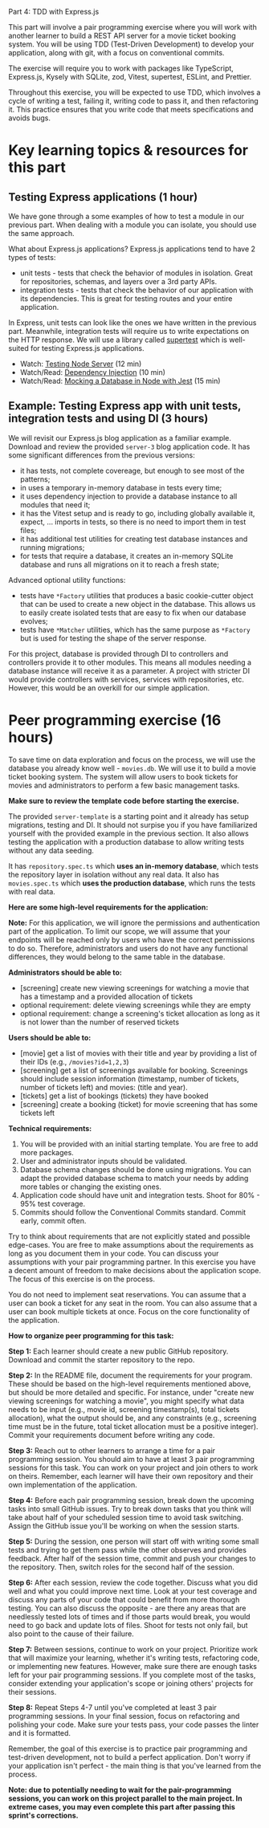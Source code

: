 Part 4: TDD with Express.js

This part will involve a pair programming exercise where you will work with another learner to build a REST API server for a movie ticket booking system. You will be using TDD (Test-Driven Development) to develop your application, along with git, with a focus on conventional commits.

The exercise will require you to work with packages like TypeScript, Express.js, Kysely with SQLite, zod, Vitest, supertest, ESLint, and Prettier.

Throughout this exercise, you will be expected to use TDD, which involves a cycle of writing a test, failing it, writing code to pass it, and then refactoring it. This practice ensures that you write code that meets specifications and avoids bugs.

# Key learning topics & resources for this part

## Testing Express applications (1 hour)

We have gone through a some examples of how to test a module in our previous part. When dealing with a module you can isolate, you should use the same approach.

What about Express.js applications? Express.js applications tend to have 2 types of tests:

- unit tests - tests that check the behavior of modules in isolation. Great for repositories, schemas, and layers over a 3rd party APIs.
- integration tests - tests that check the behavior of our application with its dependencies. This is great for testing routes and your entire application.

In Express, unit tests can look like the ones we have written in the previous part. Meanwhile, integration tests will require us to write expectations on the HTTP response. We will use a library called [supertest](https://www.npmjs.com/package/supertest) which is well-suited for testing Express.js applications.

- Watch: [Testing Node Server](https://www.youtube.com/watch?v=FKnzS_icp20) (12 min)
- Watch/Read: [Dependency Injection](https://www.sammeechward.com/dependency-injection-in-javascript) (10 min)
- Watch/Read: [Mocking a Database in Node with Jest](https://www.sammeechward.com/mocking-a-database-with-jest-in-javascript) (15 min)

## Example: Testing Express app with unit tests, integration tests and using DI (3 hours)

We will revisit our Express.js blog application as a familiar example. Download and review the provided `server-3` blog application code. It has some significant differences from the previous versions:

- it has tests, not complete covereage, but enough to see most of the patterns;
- in uses a temporary in-memory database in tests every time;
- it uses dependency injection to provide a database instance to all modules that need it;
- it has the Vitest setup and is ready to go, including globally available it, expect, ... imports in tests, so there is no need to import them in test files;
- it has additional test utilities for creating test database instances and running migrations;
- for tests that require a database, it creates an in-memory SQLite database and runs all migrations on it to reach a fresh state;

Advanced optional utility functions:
- tests have `*Factory` utilities that produces a basic cookie-cutter object that can be used to create a new object in the database. This allows us to easily create isolated tests that are easy to fix when our database evolves;
- tests have `*Matcher` utilities, which has the same purpose as `*Factory` but is used for testing the shape of the server response.

For this project, database is provided through DI to controllers and controllers provide it to other modules. This means all modules needing a database instance will receive it as a parameter. A project with stricter DI would provide controllers with services, services with repositories, etc. However, this would be an overkill for our simple application.

# Peer programming exercise (16 hours)

To save time on data exploration and focus on the process, we will use the database you already know well - `movies.db`. We will use it to build a movie ticket booking system. The system will allow users to book tickets for movies and administrators to perform a few basic management tasks.

**Make sure to review the template code before starting the exercise.**

The provided `server-template` is a starting point and it already has setup migrations, testing and DI. It should not surpise you if you have familiarized yourself with the provided example in the previous section. It also allows testing the application with a production database to allow writing tests without any data seeding.

It has `repository.spec.ts` which **uses an in-memory database**, which tests the repository layer in isolation without any real data. It also has `movies.spec.ts` which **uses the production database**, which runs the tests with real data.

**Here are some high-level requirements for the application:**

**Note:** For this application, we will ignore the permissions and authentication part of the application. To limit our scope, we will assume that your endpoints will be reached only by users who have the correct permissions to do so. Therefore, administrators and users do not have any functional differences, they would belong to the same table in the database.

**Administrators should be able to:**

- [screening] create new viewing screenings for watching a movie that has a timestamp and a provided allocation of tickets
- optional requirement: delete viewing screenings while they are empty
- optional requirement: change a screening's ticket allocation as long as it is not lower than the number of reserved tickets

**Users should be able to:**

- [movie] get a list of movies with their title and year by providing a list of their IDs (e.g., `/movies?id=1,2,3`)
- [screening] get a list of screenings available for booking. Screenings should include session information (timestamp, number of tickets, number of tickets left) and movies: (title and year).
- [tickets] get a list of bookings (tickets) they have booked
- [screening] create a booking (ticket) for movie screening that has some tickets left

**Technical requirements:**

1. You will be provided with an initial starting template. You are free to add more packages.
2. User and administrator inputs should be validated.
3. Database schema changes should be done using migrations. You can adapt the provided database schema to match your needs by adding more tables or changing the existing ones.
4. Application code should have unit and integration tests. Shoot for 80% - 95% test coverage.
5. Commits should follow the Conventional Commits standard. Commit early, commit often.

Try to think about requirements that are not explicitly stated and possible edge-cases. You are free to make assumptions about the requirements as long as you document them in your code. You can discuss your assumptions with your pair programming partner. In this exercise you have a decent amount of freedom to make decisions about the application scope. The focus of this exercise is on the process.

You do not need to implement seat reservations. You can assume that a user can book a ticket for any seat in the room. You can also assume that a user can book multiple tickets at once. Focus on the core functionality of the application.

**How to organize peer programming for this task:**

**Step 1:** Each learner should create a new public GitHub repository. Download and commit the starter repository to the repo.

**Step 2:** In the README file, document the requirements for your program. These should be based on the high-level requirements mentioned above, but should be more detailed and specific. For instance, under "create new viewing screenings for watching a movie", you might specify what data needs to be input (e.g., movie id, screening timestamp(s), total tickets allocation), what the output should be, and any constraints (e.g., screening time must be in the future, total ticket allocation must be a positive integer). Commit your requirements document before writing any code.

**Step 3:** Reach out to other learners to arrange a time for a pair programming session. You should aim to have at least 3 pair programming sessions for this task. You can work on your project and join others to work on theirs. Remember, each learner will have their own repository and their own implementation of the application.

**Step 4:** Before each pair programming session, break down the upcoming tasks into small GitHub issues. Try to break down tasks that you think will take about half of your scheduled session time to avoid task switching. Assign the GitHub issue you'll be working on when the session starts.

**Step 5:** During the session, one person will start off with writing some small tests and trying to get them pass while the other observes and provides feedback. After half of the session time, commit and push your changes to the repository. Then, switch roles for the second half of the session.

**Step 6:** After each session, review the code together. Discuss what you did well and what you could improve next time. Look at your test coverage and discuss any parts of your code that could benefit from more thorough testing. You can also discuss the opposite - are there any areas that are needlessly tested lots of times and if those parts would break, you would need to go back and update lots of files. Shoot for tests not only fail, but also point to the cause of their failure.

**Step 7:** Between sessions, continue to work on your project. Prioritize work that will maximize your learning, whether it's writing tests, refactoring code, or implementing new features. However, make sure there are enough tasks left for your pair programming sessions. If you complete most of the tasks, consider extending your application's scope or joining others' projects for their sessions.

**Step 8:** Repeat Steps 4-7 until you've completed at least 3 pair programming sessions. In your final session, focus on refactoring and polishing your code. Make sure your tests pass, your code passes the linter and it is formatted.

Remember, the goal of this exercise is to practice pair programming and test-driven development, not to build a perfect application. Don't worry if your application isn't perfect - the main thing is that you've learned from the process.

**Note: due to potentially needing to wait for the pair-programming sessions, you can work on this project parallel to the main project. In extreme cases, you may even complete this part after passing this sprint's corrections.**

